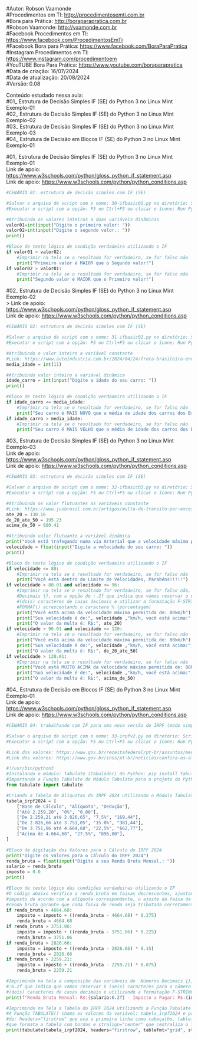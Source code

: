 #Autor: Robson Vaamonde<br>
#Procedimentos em TI: http://procedimentosemti.com.br<br>
#Bora para Prática: http://boraparapratica.com.br<br>
#Robson Vaamonde: http://vaamonde.com.br<br>
#Facebook Procedimentos em TI: https://www.facebook.com/ProcedimentosEmTi<br>
#Facebook Bora para Prática: https://www.facebook.com/BoraParaPratica<br>
#Instagram Procedimentos em TI: https://www.instagram.com/procedimentoem<br>
#YouTUBE Bora Para Prática: https://www.youtube.com/boraparapratica<br>
#Data de criação: 16/07/2024<br>
#Data de atualização: 20/08/2024<br>
#Versão: 0.08<br>

Conteúdo estudado nessa aula:<br>
#01_ Estrutura de Decisão Simples IF (SE) do Python 3 no Linux Mint Exemplo-01<br>
#02_ Estrutura de Decisão Simples IF (SE) do Python 3 no Linux Mint Exemplo-02<br>
#03_ Estrutura de Decisão Simples IF (SE) do Python 3 no Linux Mint Exemplo-03<br>
#04_ Estrutura de Decisão em Blocos IF (SE) do Python 3 no Linux Mint Exemplo-01<br>

#01_ Estrutura de Decisão Simples IF (SE) do Python 3 no Linux Mint Exemplo-01<br>
Link de apoio: https://www.w3schools.com/python/gloss_python_if_statement.asp<br>
Link de apoio: https://www.w3schools.com/python/python_conditions.asp
```python
#CENÁRIO 01: estrutura de decisão simples com IF (SE)

#Salvar o arquivo de script com o nome: 30-ifbasic01.py no diretório: ScriptsPython
#Executar o script com a opção: F5 ou Ctrl+F5 ou clicar o ícone: Run Python File

#Atribuindo os valores inteiros a duas variáveis dinâmicas
valor01=int(input("Digite o primeiro valor: "))
valor02=int(input("Digite o segundo valor.: "))
print()

#Bloco de teste lógico de condição verdadeira utilizando o IF
if valor01 > valor02:
    #Imprimir na tela se o resultado for verdadeiro, se for falso não
    print("Primeiro valor é MAIOR que o Segundo valor!")
if valor02 > valor01:
    #Imprimir na tela se o resultado for verdadeiro, se for falso não
    print("Segundo valor é MAIOR que o Primeiro valor!")
```

#02_ Estrutura de Decisão Simples IF (SE) do Python 3 no Linux Mint Exemplo-02<br>>
Link de apoio: https://www.w3schools.com/python/gloss_python_if_statement.asp<br>
Link de apoio: https://www.w3schools.com/python/python_conditions.asp
```python
#CENÁRIO 02: estrutura de decisão simples com IF (SE)

#Salvar o arquivo de script com o nome: 31-ifbasic02.py no diretório: ScriptsPython
#Executar o script com a opção: F5 ou Ctrl+F5 ou clicar o ícone: Run Python File

#Atribuindo o valor inteiro a variável constante
#Link: https://www.autoindustria.com.br/2024/04/24/frota-brasileira-envelhece-e-idade-media-dos-carros-supera-11-anos/
media_idade = int(11)

#Atribuindo valor inteiro a variável dinâmica
idade_carro = int(input("Digite a idade do seu carro: "))
print()

#Bloco de teste lógico de condição verdadeira utilizando o IF
if idade_carro <= media_idade:
    #Imprimir na tela se o resultado for verdadeiro, se for falso não
    print("Seu carro é MAIS NOVO que a média de idade dos carros dos Brasileiro!")
if idade_carro > media_idade:
    #Imprimir na tela se o resultado for verdadeiro, se for falso não
    print("Seu carro é MAIS VELHO que a média de idade dos carros dos Brasileiro!")
```

#03_ Estrutura de Decisão Simples IF (SE) do Python 3 no Linux Mint Exemplo-03<br>
Link de apoio: https://www.w3schools.com/python/gloss_python_if_statement.asp<br>
Link de apoio: https://www.w3schools.com/python/python_conditions.asp
```python
#CENÁRIO 03: estrutura de decisão simples com IF (SE)

#Salvar o arquivo de script com o nome: 32-ifbasic03.py no diretório: ScriptsPython
#Executar o script com a opção: F5 ou Ctrl+F5 ou clicar o ícone: Run Python File

#Atribuindo os valor flutuantes as variáveis constante
#Link: https://www.jusbrasil.com.br/artigos/multa-de-transito-por-excesso-de-velocidade-acima-de-50-atualizado-2024/501444512
ate_20 = 130.16
de_20_ate_50 = 195.23
acima_de_50 = 880.41

#Atribuindo valor flutuante a variável dinâmica
print("Você está trafegando numa via Arterial que a velocidade máxima permitida é: 80km/h", end='\n\n')
velocidade = float(input("Digite a velocidade do seu carro: "))
print()

#Bloco de teste lógico de condição verdadeira utilizando o IF
if velocidade <= 80:
    #Imprimir na tela se o resultado for verdadeiro, se for falso não
    print("Você está dentro do Limite de Velocidades, Parabéns!!!!!")
if velocidade > 80.01 and velocidade <= 96:
    #Imprimir na tela se o resultado for verdadeiro, se for falso não, formatar as casas
    #Decimais {}, com a opção de :.2f que indica que vamos reservar o número inteiro e 2 
    #(dois) caracteres de casas decimais e utilizar a formatação F-STRING com a função 
    #FORMAT() acrescentando o caractere % (porcentagem)
    print("Você está acima da velocidade máxima permitida de: 80km/h")
    print("Sua velocidade é de:", velocidade ,"km/h, você está acima:", "{:.2f}%".format(((velocidade / 80) - 1) * 100))
    print("O valor da multa é: R$:", ate_20)
if velocidade > 96.01 and velocidade <= 120:
    #Imprimir na tela se o resultado for verdadeiro, se for falso não
    print("Você está acima da velocidade máxima permitida de: 80km/h")
    print("Sua velocidade é de:", velocidade ,"km/h, você está acima:", "{:.2f}%".format(((velocidade / 80) - 1) * 100))
    print("O valor da multa é: R$:", de_20_ate_50)
if velocidade > 120.01:
    #Imprimir na tela se o resultado for verdadeiro, se for falso não
    print("Você está MUITO ACIMA da velocidade máxima permitida de: 80km/h")
    print("Sua velocidade é de:", velocidade ,"km/h, você está acima:", "{:.2f}%".format(((velocidade / 80) - 1) * 100))
    print("O valor da multa é: R$:", acima_de_50)
```

#04_ Estrutura de Decisão em Blocos IF (SE) do Python 3 no Linux Mint Exemplo-01<br>
Link de apoio: https://www.w3schools.com/python/gloss_python_if_statement.asp<br>
Link de apoio: https://www.w3schools.com/python/python_conditions.asp
```python
#CENÁRIO 04: trabalhando com IF para uma nova versão do IRPF (modo simples)

#Salvar o arquivo de script com o nome: 33-irpfv2.py no diretório: ScriptsPython
#Executar o script com a opção: F5 ou Ctrl+F5 ou clicar o ícone: Run Python File

#Link dos valores: https://www.gov.br/receitafederal/pt-br/assuntos/meu-imposto-de-renda/tabelas/2024
#Link dos valores: https://www.gov.br/inss/pt-br/noticias/confira-as-aliquotas-de-contribuicao-ao-inss-com-o-aumento-do-salario-minimo

#!/usr/bin/python3
#Instalando o módulo: Tabulate (Tabulador) do Python: pip install tabulate
#Importando a Função Tabulate do Módulo Tabulate para o projeto do Python
from tabulate import tabulate

#Criando a Tabela de Alíquotas do IRPF 2024 utilizando o Módulo Tabulate
tabela_irpf2024 = [ 
	["Base de Cálculo", "Alíquota", "Dedução"],
	["Até 2.259,20", "0%", "0,00"],
	["De 2.259,21 até 2.826,65", "7,5%", "169,44"],
	["De 2.826,66 até 3.751,05", "15.0%", "381,44"],
	["De 3.751,06 até 4.664,68", "22,5%", "662,77"],
	["Acima de 4.664,68", "27,5%", "896,00"],
]

#Bloco de digitação dos Valores para o Cálculo do IRPF 2024
print("Digite os valores para o Cálculo do IRPF 2024")
renda_bruta = float(input("Digite a sua Renda Bruta Mensal.: "))
salario = renda_bruta
imposto = 0.0
print()

#Bloco de teste lógico das condições verdadeiras utilizando o IF
#O código abaixo verifica a renda_bruta em faixas decrescentes, ajustando o valor do
#imposto de acordo com a alíquota correspondente, o ajuste da faixa da variável da
#renda_bruta garante que cada faixa de renda seja tributada corretamente, sem sobreposição.
if renda_bruta > 4664.68:
    imposto = imposto + ((renda_bruta - 4664.68) * 0.275)
    renda_bruta = 4664.68
if renda_bruta > 3751.06:
    imposto = imposto + ((renda_bruta - 3751.06) * 0.225)
    renda_bruta = 3751.06
if renda_bruta > 2826.66:
    imposto = imposto + ((renda_bruta - 2826.66) * 0.15)
    renda_bruta = 2826.66
if renda_bruta > 2259.21:
    imposto = imposto + ((renda_bruta - 2259.21) * 0.075)
    renda_bruta = 2259.21

#Imprimindo na tela a composição das variáveis de  Números Decimais {}, com a opção de 
#:6.2f que indica que vamos reservar 6 (seis) caracteres para o número inteiro e 2 
#(dois) caracteres de casas decimais e utilizando a formatação F-STRING.
print(f"Renda Bruta Mensal: R$:{salario:6.2f} - Imposto a Pagar: R$:{imposto:6.2f}")

#Imprimindo na Tela a Tabela do IRPF 2024 utilizando a Função Tabulate
#A Função TABULATE() chama os valores da variável: tabela_irpf2024 e passa os parâmetros
#de: headers="firstrow" que usa a primeira linha como cabeçalho, tablefmt="grid"
#que formata a tabela com bordas e stralign="center" que centraliza o Texto.
print(tabulate(tabela_irpf2024, headers="firstrow", tablefmt="grid", stralign="center"))
```